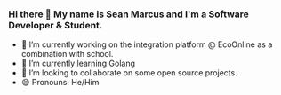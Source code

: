 ### Hi there 👋 My name is Sean Marcus and I'm a Software Developer & Student.

- 🔭 I’m currently working on the integration platform @ EcoOnline as a combination with school.
- 🌱 I’m currently learning Golang
- 👯 I’m looking to collaborate on some open source projects.
- 😄 Pronouns: He/Him
